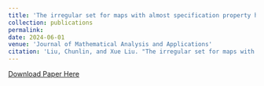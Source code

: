 ```yaml
---
title: 'The irregular set for maps with almost specification property has full metric mean dimension'
collection: publications
permalink: 
date: 2024-06-01
venue: 'Journal of Mathematical Analysis and Applications'
citation: 'Liu, Chunlin, and Xue Liu. "The irregular set for maps with almost weak specification property has full metric mean dimension." Journal of Mathematical Analysis and Applications (2023): 128043. DOI: 10.1016/j.jmaa.2023.128043'
---
```

[Download Paper Here](https://github.com/Nocoutu/xueliu23.github.io/blob/d2816dff2d5a7c26a3c23b4968912137ed5d1698/files/irregular.pdf)